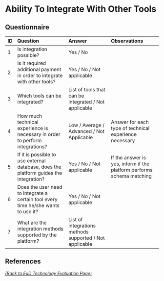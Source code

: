 # Ability To Integrate With Other Tools

## Questionnaire

| ID | Question | Answer | Observations |
|:---|:----------------------------------------------------|:------------------|:------------------|
| 1 | Is integration possible? | Yes / No |  |
| 2 | Is it required additional payment in order to integrate with other tools? | Yes / No / Not applicable |  |
| 3 | Which tools can be integrated? | List of tools that can be integrated / Not applicable |  |
| 4 | How much technical experience is necessary in order to perform integrations? | Low / Average / Advanced / Not Applicable | Answer for each type of technical experience necessary |
| 5 | If it is possible to use external database, does the platform guides the integration? | Yes / No / Not applicable  | If the answer is yes, inform if the platform performs schema matching |
| 6 | Does the user need to integrate a certain tool every time he/she wants to use it? | Yes / No / Not applicable |  |
| 7 | What are the integration methods supported by the platform? | List of integrations methods supported / Not applicable |  |

## References

_[(Back to EuD Technology Evaluation Page)](../eud_technology_evaluation)_
